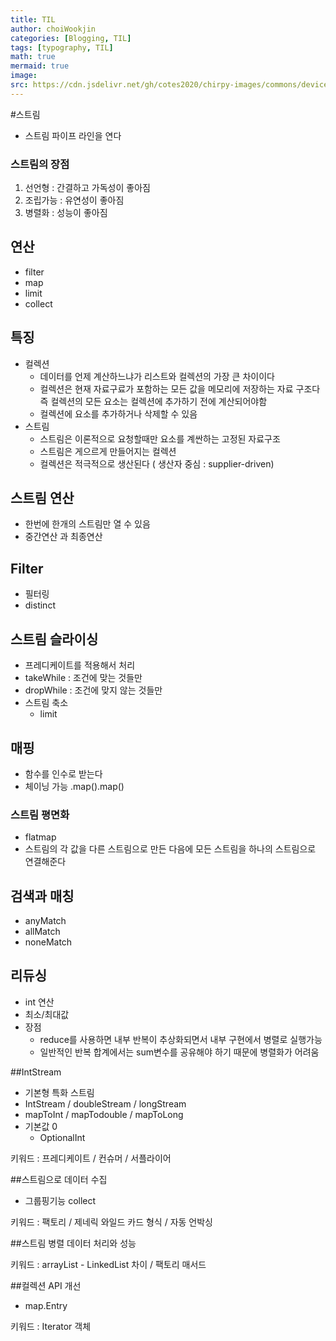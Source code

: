 ```yaml
---
title: TIL
author: choiWookjin
categories: [Blogging, TIL]
tags: [typography, TIL]
math: true
mermaid: true
image:
src: https://cdn.jsdelivr.net/gh/cotes2020/chirpy-images/commons/devices-mockup.png
---
```



#스트림
- 스트림 파이프 라인을 연다

### 스트림의 장점

1. 선언형 : 간결하고 가독성이 좋아짐
2. 조립가능 :  유연성이 좋아짐
3. 병렬화 :  성능이 좋아짐


## 연산
- filter
- map
- limit
- collect

## 특징
- 컬렉션
  - 데이터를 언제 계산하느냐가 리스트와 컬렉션의 가장 큰 차이이다
  - 컬렉션은 현재 자료구료가 포함하는 모든 값을 메모리에 저장하는 자료 구조다 즉 컬렉션의 모든 요소는 컬렉션에 추가하기 전에 계산되어야함
  - 컬렉션에 요소를 추가하거나 삭제할 수 있음
- 스트림
  - 스트림은 이론적으로 요청할때만 요소를 계싼하는 고정된 자료구조
  - 스트림은 게으르게 만들어지는 컬렉션
  - 컬렉션은 적극적으로 생산된다 ( 생산자 중심 : supplier-driven)

## 스트림 연산
- 한번에 한개의 스트림만 열 수 있음
- 중간연산 과 최종연산


## Filter
- 필터링
- distinct

## 스트림 슬라이싱
- 프레디케이트를 적용해서 처리
- takeWhile : 조건에 맞는 것들만
- dropWhile : 조건에 맞지 않는 것들만
- 스트림 축소
  - limit

## 매핑
- 함수를 인수로 받는다
- 체이닝 가능 .map().map()
### 스트림 평면화
- flatmap
- 스트림의 각 값을 다른 스트림으로 만든 다음에 모든 스트림을 하나의 스트림으로 연결해준다

## 검색과 매칭
- anyMatch
- allMatch
- noneMatch

## 리듀싱
- int 연산
- 최소/최대값
- 장점
  - reduce를 사용하면 내부 반복이 추상화되면서 내부 구현에서 병렬로 실행가능
  - 일반적인 반복 합계에서는 sum변수를 공유해야 하기 때문에 병렬화가 어려움

##IntStream
- 기본형 특화 스트림
- IntStream / doubleStream / longStream
- mapToInt / mapTodouble / mapToLong
- 기본값 0
  - OptionalInt

키워드 : 프레디케이트 / 컨슈머 / 서플라이어

##스트림으로 데이터 수집
- 그룹핑기능 collect

키워드 :  팩토리 / 제네릭 와일드 카드 형식 / 자동 언박싱

##스트림 병렬 데이터 처리와 성능


키워드 : arrayList - LinkedList 차이 / 팩토리 매서드


##컬렉션 API 개선
- map.Entry

키워드 : Iterator 객체













